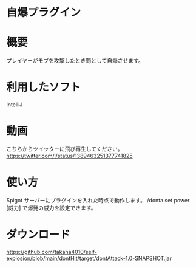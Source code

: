 # 自爆プラグイン
# 概要
プレイヤーがモブを攻撃したとき罰として自爆させます。
# 利用したソフト
 IntelliJ
# 動画
こちらからツイッターに飛び再生してください。https://twitter.com/i/status/1389463251377741825
# 使い方
Spigot サーバーにプラグインを入れた時点で動作します。
/donta set power [威力] で爆発の威力を設定できます。
# ダウンロード
https://github.com/takaha4010/self-explosion/blob/main/dontHit/target/dontAttack-1.0-SNAPSHOT.jar

